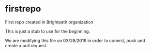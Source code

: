 # firstrepo
First repo created in Brightpath organization

This is just a stub to use for the beginning. 

We are modifying this file on 03/28/2019 in order to commit, push and create a pull request. 